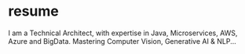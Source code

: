 # resume
I am a Technical Architect, with expertise in Java, Microservices, AWS, Azure and BigData. Mastering Computer Vision, Generative AI &amp; NLP...
